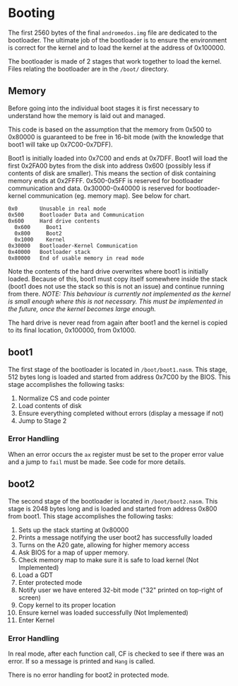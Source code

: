# Booting

The first 2560 bytes of the final `andromedos.img` file are dedicated to the
bootloader. The ultimate job of the bootloader is to ensure the environment
is correct for the kernel and to load the kernel at the address of 0x100000.

The bootloader is made of 2 stages that work together to load the kernel. Files
relating the bootloader are in the `/boot/` directory.

## Memory

Before going into the individual boot stages it is first necessary to understand
how the memory is laid out and managed.

This code is based on the assumption that the memory from 0x500 to 0x80000 is
guaranteed to be free in 16-bit mode (with the knowledge that boot1 will take up
0x7C00-0x7DFF).

Boot1 is initially loaded into 0x7C00 and ends at 0x7DFF. Boot1 will load the
first 0x2FA00 bytes from the disk into address 0x600 (possibly less if contents
of disk are smaller). This means the section of disk containing memory ends at
0x2FFFF. 0x500-0x5FF is reserved for bootloader communication and data.
0x30000-0x40000 is reserved for bootloader-kernel communication (eg. memory
map). See below for chart.

    0x0       Unusable in real mode
    0x500     Bootloader Data and Communication
    0x600     Hard drive contents
      0x600     Boot1
      0x800     Boot2
      0x1000    Kernel
    0x30000   Bootloader-Kernel Communication
    0x40000   Bootloader stack
    0x80000   End of usable memory in read mode

Note the contents of the hard drive overwrites where boot1 is initially loaded.
Because of this, boot1 must copy itself somewhere inside the stack (boot1 does
not use the stack so this is not an issue) and continue running from there.
*NOTE: This behaviour is currently not implemented as the kernel is small enough
where this is not necessary. This must be implemented in the future, once the
kernel becomes large enough.*

The hard drive is never read from again after boot1 and the kernel is copied to
its final location, 0x100000, from 0x1000.

## boot1

The first stage of the bootloader is located in `/boot/boot1.nasm`. This stage,
512 bytes long is loaded and started from address 0x7C00 by the BIOS. This stage
accomplishes the following tasks:

1. Normalize CS and code pointer
2. Load contents of disk
3. Ensure everything completed without errors (display a message if not)
4. Jump to Stage 2

### Error Handling

When an error occurs the `ax` register must be set to the proper error value and
a jump to `fail` must be made. See code for more details.

## boot2

The second stage of the bootloader is located in `/boot/boot2.nasm`. This stage
is 2048 bytes long and is loaded and started from address 0x800 from boot1. This
stage accomplishes the following tasks:

1. Sets up the stack starting at 0x80000
2. Prints a message notifying the user boot2 has successfully loaded
3. Turns on the A20 gate, allowing for higher memory access
4. Ask BIOS for a map of upper memory.
5. Check memory map to make sure it is safe to load kernel (Not Implemented)
6. Load a GDT
7. Enter protected mode
8. Notify user we have entered 32-bit mode ("32" printed on top-right of screen)
9. Copy kernel to its proper location
10. Ensure kernel was loaded successfully (Not Implemented)
11. Enter Kernel

### Error Handling

In real mode, after each function call, CF is checked to see if there was an
error. If so a message is printed and `Hang` is called.

There is no error handling for boot2 in protected mode.
